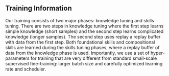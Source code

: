 ## Training Information

Our training consists of two major phases: knowledge tuning and skills tuning. There are two steps in knowledge tuning where the first step learns simple knowledge (short samples) and the second step learns complicated knowledge (longer samples). The second step uses replay a replay buffer with data from the first step. Both foundational skills and compositional skills are learned during the skills tuning phases, where a replay buffer of data from the knowledge phase is used. Importantly, we use a set of hyper-parameters for training that are very different from standard small-scale supervised fine-training: larger batch size and carefully optimized learning rate and scheduler.